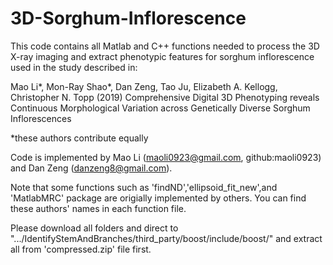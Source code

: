 # 3D-Sorghum-Inflorescence

This code contains all Matlab and C++ functions needed to process the 3D X-ray imaging and extract phenotypic features for sorghum inflorescence used in the study described in:

Mao Li*, Mon-Ray Shao*, Dan Zeng, Tao Ju, Elizabeth A. Kellogg, Christopher N. Topp (2019) Comprehensive Digital 3D Phenotyping reveals Continuous Morphological Variation across Genetically Diverse Sorghum Inflorescences

*these authors contribute equally

Code is implemented by Mao Li (maoli0923@gmail.com, github:maoli0923) and Dan Zeng (danzeng8@gmail.com).

Note that some functions such as 'findND','ellipsoid_fit_new',and 'MatlabMRC' package are origially implemented by others. You can find these authors' names in each function file.

Please download all folders and direct to ".../IdentifyStemAndBranches/third_party/boost/include/boost/" and extract all from 'compressed.zip' file first. 

